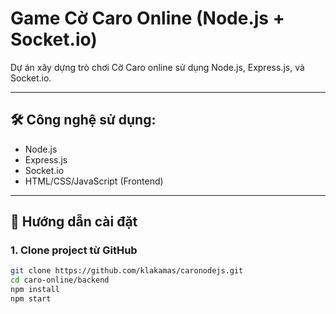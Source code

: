 # Game Cờ Caro Online (Node.js + Socket.io)

Dự án xây dựng trò chơi Cờ Caro online sử dụng Node.js, Express.js, và Socket.io.

---

## 🛠️ Công nghệ sử dụng:
- Node.js
- Express.js
- Socket.io
- HTML/CSS/JavaScript (Frontend)

---

## 🚀 Hướng dẫn cài đặt

### 1. Clone project từ GitHub
```bash
git clone https://github.com/klakamas/caronodejs.git
cd caro-online/backend
npm install
npm start